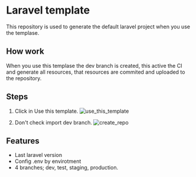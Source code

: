 # Laravel template

This repository is used to generate the default laravel project when you use the templase.

## How work

When you use this templase the dev branch is created, this active the CI and generate all resources, that resources are commited and uploaded to the repository.

## Steps

 1. Click in Use this template.
![use_this_template](https://user-images.githubusercontent.com/26721529/203597293-d4e64c51-690e-4e76-8533-fa2d0a21f227.png)

 2. Don't check import dev branch.
![create_repo](https://user-images.githubusercontent.com/26721529/203596605-d271fd80-29fb-4865-865f-465a8ac6f9b8.png)

## Features
 - Last laravel version
 - Config .env by envirotment
 - 4 branches; dev, test, staging, production. 
